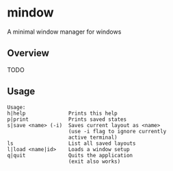 # mindow
A minimal window manager for windows  

## Overview
TODO

## Usage
```text
Usage:
h|help              Prints this help
p|print             Prints saved states
s|save <name> (-i)  Saves current layout as <name>
                    (use -i flag to ignore currently
                    active terminal)
ls                  List all saved layouts
l|load <name|id>    Loads a window setup
q|quit              Quits the application 
                    (exit also works)
```
